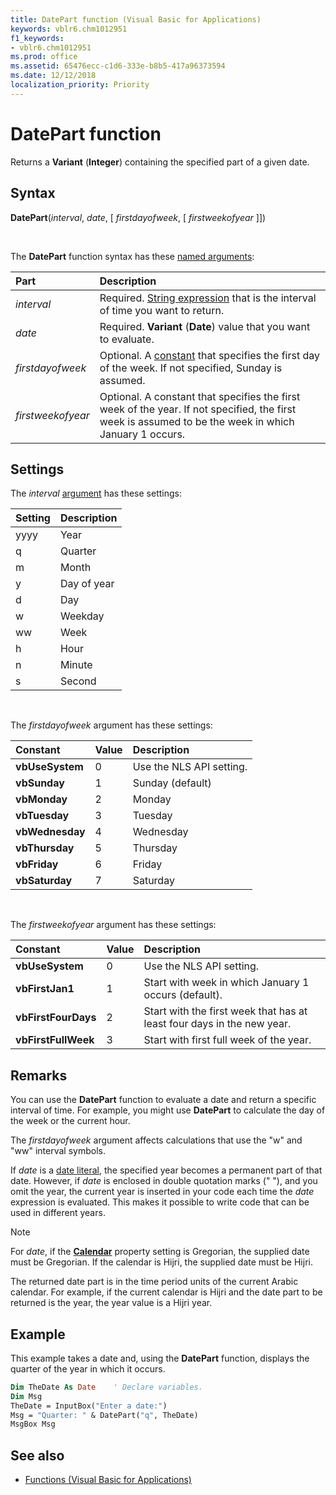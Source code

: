 ```yaml
---
title: DatePart function (Visual Basic for Applications)
keywords: vblr6.chm1012951
f1_keywords:
- vblr6.chm1012951
ms.prod: office
ms.assetid: 65476ecc-c1d6-333e-b8b5-417a96373594
ms.date: 12/12/2018
localization_priority: Priority
---
```


# DatePart function

Returns a **Variant** (**Integer**) containing the specified part of a given date.

## Syntax

**DatePart**(_interval_, _date_, [ _firstdayofweek_, [ _firstweekofyear_ ]])

<br/>

The **DatePart** function syntax has these [named arguments](../../Glossary/vbe-glossary.md#named-argument):

|Part|Description|
|:-----|:-----|
|_interval_|Required. [String expression](../../Glossary/vbe-glossary.md#string-expression) that is the interval of time you want to return.|
|_date_|Required. **Variant** (**Date**) value that you want to evaluate.|
|_firstdayofweek_|Optional. A [constant](../../Glossary/vbe-glossary.md#constant) that specifies the first day of the week. If not specified, Sunday is assumed.|
|_firstweekofyear_|Optional. A constant that specifies the first week of the year. If not specified, the first week is assumed to be the week in which January 1 occurs.|

## Settings

The _interval_ [argument](../../Glossary/vbe-glossary.md#argument) has these settings:

|Setting|Description|
|:-----|:-----|
|yyyy|Year|
|q|Quarter|
|m|Month|
|y|Day of year|
|d|Day|
|w|Weekday|
|ww|Week|
|h|Hour|
|n|Minute|
|s|Second|

<br/>

The _firstdayofweek_ argument has these settings:

|Constant|Value|Description|
|:-----|:-----|:-----|
|**vbUseSystem**|0|Use the NLS API setting.|
|**vbSunday**|1|Sunday (default)|
|**vbMonday**|2|Monday|
|**vbTuesday**|3|Tuesday|
|**vbWednesday**|4|Wednesday|
|**vbThursday**|5|Thursday|
|**vbFriday**|6|Friday|
|**vbSaturday**|7|Saturday|

<br/>

The _firstweekofyear_ argument has these settings:

|Constant|Value|Description|
|:-----|:-----|:-----|
|**vbUseSystem**|0|Use the NLS API setting.|
|**vbFirstJan1**|1|Start with week in which January 1 occurs (default).|
|**vbFirstFourDays**|2|Start with the first week that has at least four days in the new year.|
|**vbFirstFullWeek**|3|Start with first full week of the year.|

## Remarks

You can use the **DatePart** function to evaluate a date and return a specific interval of time. For example, you might use **DatePart** to calculate the day of the week or the current hour.

The _firstdayofweek_ argument affects calculations that use the "w" and "ww" interval symbols.

If _date_ is a [date literal](../../Glossary/vbe-glossary.md#date-literal), the specified year becomes a permanent part of that date. However, if _date_ is enclosed in double quotation marks (" "), and you omit the year, the current year is inserted in your code each time the _date_ expression is evaluated. This makes it possible to write code that can be used in different years.

> [!NOTE] 
> For _date_, if the **[Calendar](calendar-property.md)** property setting is Gregorian, the supplied date must be Gregorian. If the calendar is Hijri, the supplied date must be Hijri.

The returned date part is in the time period units of the current Arabic calendar. For example, if the current calendar is Hijri and the date part to be returned is the year, the year value is a Hijri year.

## Example

This example takes a date and, using the **DatePart** function, displays the quarter of the year in which it occurs.

```vb
Dim TheDate As Date    ' Declare variables.
Dim Msg    
TheDate = InputBox("Enter a date:")
Msg = "Quarter: " & DatePart("q", TheDate)
MsgBox Msg

```

## See also

- [Functions (Visual Basic for Applications)](../functions-visual-basic-for-applications.md)

